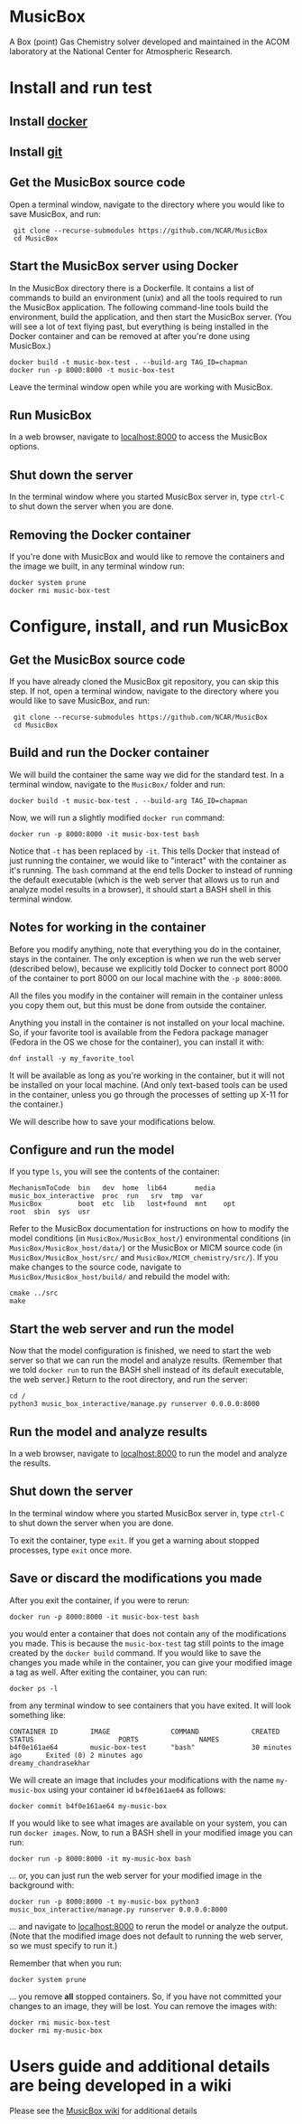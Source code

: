 # MusicBox
A Box (point) Gas Chemistry solver developed and maintained in the ACOM laboratory at the National Center for Atmospheric Research.

# Install and run test
## Install [docker](https://www.docker.com/get-started)

## Install [git](https://git-scm.com)

## Get the MusicBox source code
Open a terminal window, navigate to the directory where you would like to save MusicBox, and run:

```
 git clone --recurse-submodules https://github.com/NCAR/MusicBox
 cd MusicBox
```

## Start the MusicBox server using Docker
In the MusicBox directory there is a Dockerfile. It contains a list of commands to build an environment (unix) and all the tools required to run the MusicBox application.  The following command-line tools build the environment, build the application, and then start the MusicBox server. (You will see a lot of text flying past, but everything is being installed in the Docker container and can be removed at after you're done using MusicBox.)

```
docker build -t music-box-test . --build-arg TAG_ID=chapman
docker run -p 8000:8000 -t music-box-test
```

Leave the terminal window open while you are working with MusicBox.

## Run MusicBox

In a web browser, navigate to [localhost:8000](http://localhost:8000) to access the MusicBox options.

## Shut down the server

In the terminal window where you started MusicBox server in, type `ctrl-C` to shut down the server when you are done.

## Removing the Docker container

If you're done with MusicBox and would like to remove the containers and the image we built, in any terminal window run:

```
docker system prune
docker rmi music-box-test
```

# Configure, install, and run MusicBox

## Get the MusicBox source code

If you have already cloned the MusicBox git repository, you can skip this step. If not, open a terminal window, navigate to the directory where you would like to save MusicBox, and run:

```
 git clone --recurse-submodules https://github.com/NCAR/MusicBox
 cd MusicBox
```

## Build and run the Docker container

We will build the container the same way we did for the standard test. In a terminal window, navigate to the `MusicBox/` folder and run:

```
docker build -t music-box-test . --build-arg TAG_ID=chapman
```

Now, we will run a slightly modified `docker run` command:

```
docker run -p 8000:8000 -it music-box-test bash
```

Notice that `-t` has been replaced by `-it`. This tells Docker that instead of just running the container, we would like to "interact" with the container as it's running. The `bash` command at the end tells Docker to instead of running the default executable (which is the web server that allows us to run and analyze model results in a browser), it should start a BASH shell in this terminal window.

## Notes for working in the container

Before you modify anything, note that everything you do in the container, stays in the container. The only exception is when we run the web server (described below), because we explicitly told Docker to connect port 8000 of the container to port 8000 on our local machine with the `-p 8000:8000`.

All the files you modify in the container will remain in the container unless you copy them out, but this must be done from outside the container.

Anything you install in the container is not installed on your local machine. So, if your favorite tool is available from the Fedora package manager (Fedora in the OS we chose for the container), you can install it with:

```
dnf install -y my_favorite_tool
```

It will be available as long as you're working in the container, but it will not be installed on your local machine. (And only text-based tools can be used in the container, unless you go through the processes of setting up X-11 for the container.)

We will describe how to save your modifications below.

## Configure and run the model

If you type `ls`, you will see the contents of the container:

```
MechanismToCode  bin   dev  home  lib64       media  music_box_interactive  proc  run   srv  tmp  var
MusicBox         boot  etc  lib   lost+found  mnt    opt                    root  sbin  sys  usr
```

Refer to the MusicBox documentation for instructions on how to modify the model conditions (in `MusicBox/MusicBox_host/`) environmental conditions (in `MusicBox/MusicBox_host/data/`) or the MusicBox or MICM source code (in `MusicBox/MusicBox_host/src/` and `MusicBox/MICM_chemistry/src/`). If you make changes to the source code, navigate to `MusicBox/MusicBox_host/build/` and rebuild the model with:

```
cmake ../src
make
```

## Start the web server and run the model

Now that the model configuration is finished, we need to start the web server so that we can run the model and analyze results. (Remember that we told `docker run` to run the BASH shell instead of its default executable, the web server.) Return to the root directory, and run the server:

```
cd /
python3 music_box_interactive/manage.py runserver 0.0.0.0:8000
```

## Run the model and analyze results

In a web browser, navigate to [localhost:8000](http://localhost:8000) to run the model and analyze the results.

## Shut down the server

In the terminal window where you started MusicBox server in, type `ctrl-C` to shut down the server when you are done.

To exit the container, type `exit`. If you get a warning about stopped processes, type `exit` once more.

## Save or discard the modifications you made

After you exit the container, if you were to rerun:

```
docker run -p 8000:8000 -it music-box-test bash
```

you would enter a container that does not contain any of the modifications you made. This is because the `music-box-test` tag still points to the image created by the `docker build` command. If you would like to save the changes you made while in the container, you can give your modified image a tag as well. After exiting the container, you can run:

```
docker ps -l
```

from any terminal window to see containers that you have exited. It will look something like:

```
CONTAINER ID        IMAGE               COMMAND             CREATED             STATUS                     PORTS               NAMES
b4f0e161ae64        music-box-test      "bash"              30 minutes ago      Exited (0) 2 minutes ago                       dreamy_chandrasekhar
```

We will create an image that includes your modifications with the name `my-music-box` using your container id `b4f0e161ae64` as follows:

```
docker commit b4f0e161ae64 my-music-box
```

If you would like to see what images are available on your system, you can run `docker images`. Now, to run a BASH shell in your modified image you can run:

```
docker run -p 8000:8000 -it my-music-box bash
```

... or, you can just run the web server for your modified image in the background with:

```
docker run -p 8000:8000 -t my-music-box python3 music_box_interactive/manage.py runserver 0.0.0.0:8000
```
... and navigate to [localhost:8000](http://localhost:8000) to rerun the model or analyze the output. (Note that the modified image does not default to running the web server, so we must specify to run it.)

Remember that when you run:

```
docker system prune
```

... you remove **all** stopped containers. So, if you have not committed your changes to an image, they will be lost. You can remove the images with:

```
docker rmi music-box-test
docker rmi my-music-box
```


# Users guide and additional details are being developed in a wiki
Please see the [MusicBox wiki](https://wiki.ucar.edu/display/MusicBox/Quick+Start) for additional details

